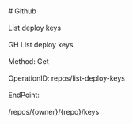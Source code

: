 <br>#     Github</br>
<br>List deploy keys</br>
<br>GH List deploy keys</br>
<br>Method: Get</br>
<br>OperationID: repos/list-deploy-keys</br>
<br>EndPoint:</br>
<br>/repos/{owner}/{repo}/keys</br>
